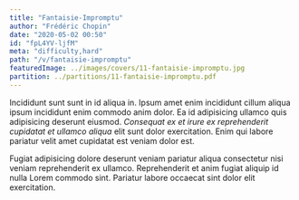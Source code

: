 ```yaml
---
title: "Fantaisie-Impromptu"
author: "Frédéric Chopin"
date: "2020-05-02 00:50"
id: "fpL4YV-ljfM"
meta: "difficulty,hard"
path: "/v/fantaisie-impromptu"
featuredImage: ../images/covers/11-fantaisie-impromptu.jpg
partition: ../partitions/11-fantaisie-impromptu.pdf
---
```


Incididunt sunt sunt in id aliqua in. Ipsum amet enim incididunt cillum aliqua ipsum incididunt enim commodo anim dolor. Ea id adipisicing ullamco quis adipisicing deserunt eiusmod. _Consequat ex et irure ex reprehenderit cupidatat et ullamco aliqua_ elit sunt dolor exercitation. Enim qui labore pariatur velit amet cupidatat est veniam dolor est.

Fugiat adipisicing dolore deserunt veniam pariatur aliqua consectetur nisi veniam reprehenderit ex ullamco. Reprehenderit et anim fugiat aliquip id nulla Lorem commodo sint. Pariatur labore occaecat sint dolor elit exercitation.
